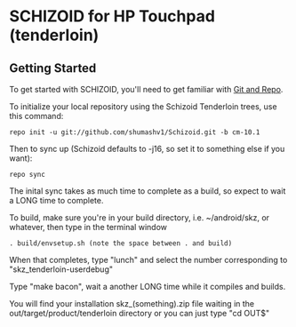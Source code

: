 SCHIZOID for HP Touchpad (tenderloin)
============================================

Getting Started
---------------

To get started with SCHIZOID, you'll need to get
familiar with [Git and Repo](http://source.android.com/download/using-repo).

To initialize your local repository using the Schizoid Tenderloin trees, use this command:

    repo init -u git://github.com/shumashv1/Schizoid.git -b cm-10.1

Then to sync up (Schizoid defaults to -j16, so set it to something else if you want):

    repo sync
The inital sync takes as much time to complete as a build, so expect to wait a LONG time to complete.

To build, make sure you're in your build directory, i.e. ~/android/skz, or whatever, then type in the terminal window

    . build/envsetup.sh (note the space between . and build)

When that completes, type "lunch" and select the number corresponding to "skz_tenderloin-userdebug"

Type "make bacon", wait a another LONG time while it compiles and builds.

You will find your installation skz_(something).zip file waiting in the out/target/product/tenderloin
directory or you can just type "cd OUT$"
